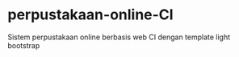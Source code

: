 # perpustakaan-online-CI
Sistem perpustakaan online berbasis web CI dengan template light bootstrap
